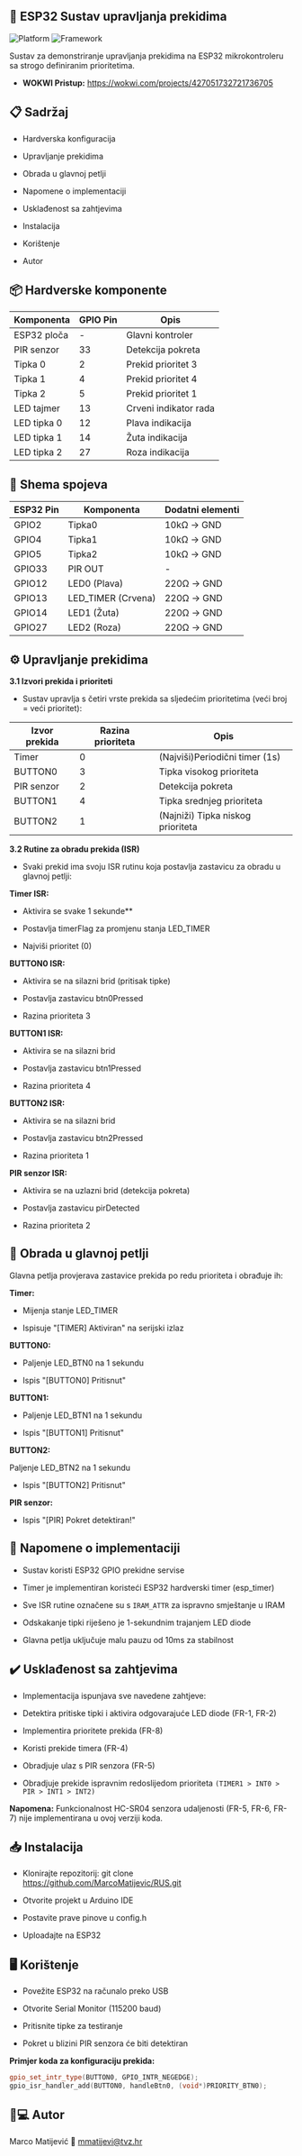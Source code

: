 ## 📝 ESP32 Sustav upravljanja prekidima
<img src="https://img.shields.io/badge/Platform-ESP32-blue" alt="Platform"> <img src="https://img.shields.io/badge/Framework-Arduino-green" alt="Framework">

Sustav za demonstriranje upravljanja prekidima na ESP32 mikrokontroleru sa strogo definiranim prioritetima.

- **WOKWI Pristup:** https://wokwi.com/projects/427051732721736705

## 📋 Sadržaj
- Hardverska konfiguracija

- Upravljanje prekidima

- Obrada u glavnoj petlji

- Napomene o implementaciji

- Usklađenost sa zahtjevima

- Instalacija

- Korištenje

- Autor

## 📦 Hardverske komponente
| Komponenta       | GPIO Pin | Opis                |
|------------------|----------|---------------------|
| ESP32 ploča      | -        | Glavni kontroler    |
| PIR senzor       | 33       | Detekcija pokreta   |
| Tipka 0          | 2        | Prekid prioritet 3  |
| Tipka 1          | 4        | Prekid prioritet 4  |
| Tipka 2          | 5        | Prekid prioritet 1  |
| LED tajmer       | 13       | Crveni indikator rada      |
| LED tipka 0      | 12       | Plava indikacija     |
| LED tipka 1      | 14       | Žuta indikacija   |
| LED tipka 2      | 27       | Roza indikacija    |

## 🔌 Shema spojeva
| ESP32 Pin | Komponenta     | Dodatni elementi  |
|-----------|----------------|-------------------|
| GPIO2     | Tipka0         | 10kΩ → GND        |
| GPIO4     | Tipka1         | 10kΩ → GND        |
| GPIO5     | Tipka2         | 10kΩ → GND        |
| GPIO33    | PIR OUT        | -                 |
| GPIO12    | LED0 (Plava)    | 220Ω → GND        |
| GPIO13    | LED_TIMER (Crvena)     | 220Ω → GND        |
| GPIO14    | LED1 (Žuta)  | 220Ω → GND        |
| GPIO27    | LED2 (Roza)   | 220Ω → GND        |

## ⚙️ Upravljanje prekidima
**3.1 Izvori prekida i prioriteti**
- Sustav upravlja s četiri vrste prekida sa sljedećim prioritetima (veći broj = veći prioritet):


| Izvor prekida | Razina prioriteta  | Opis  |
|---------------|--------------------|-------------------|
|Timer	        | 0 	             | (Najviši)Periodični timer (1s)  |
| BUTTON0       | 3                  | Tipka visokog prioriteta        |
| PIR senzor    | 2                  | Detekcija pokreta        |
| BUTTON1       | 4                  | Tipka srednjeg prioriteta         |
| BUTTON2       | 1                  | (Najniži)	Tipka niskog prioriteta |

**3.2 Rutine za obradu prekida (ISR)**
- Svaki prekid ima svoju ISR rutinu koja postavlja zastavicu za obradu u glavnoj petlji:

**Timer ISR:**

- Aktivira se svake 1 sekunde**

- Postavlja timerFlag za promjenu stanja LED_TIMER

- Najviši prioritet (0)

**BUTTON0 ISR:**

- Aktivira se na silazni brid (pritisak tipke)

- Postavlja zastavicu btn0Pressed

- Razina prioriteta 3

**BUTTON1 ISR:**

- Aktivira se na silazni brid

- Postavlja zastavicu btn1Pressed

- Razina prioriteta 4

**BUTTON2 ISR:**

- Aktivira se na silazni brid

- Postavlja zastavicu btn2Pressed

- Razina prioriteta 1

**PIR senzor ISR:**

- Aktivira se na uzlazni brid (detekcija pokreta)

- Postavlja zastavicu pirDetected

- Razina prioriteta 2

## 🔄 Obrada u glavnoj petlji
Glavna petlja provjerava zastavice prekida po redu prioriteta i obrađuje ih:

**Timer:**

- Mijenja stanje LED_TIMER

- Ispisuje "[TIMER] Aktiviran" na serijski izlaz

**BUTTON0:**

- Paljenje LED_BTN0 na 1 sekundu

- Ispis "[BUTTON0] Pritisnut"

**BUTTON1:**

- Paljenje LED_BTN1 na 1 sekundu

- Ispis "[BUTTON1] Pritisnut"

**BUTTON2:**

Paljenje LED_BTN2 na 1 sekundu

- Ispis "[BUTTON2] Pritisnut"

**PIR senzor:**

- Ispis "[PIR] Pokret detektiran!"

## 📝 Napomene o implementaciji
- Sustav koristi ESP32 GPIO prekidne servise

- Timer je implementiran koristeći ESP32 hardverski timer (esp_timer)

- Sve ISR rutine označene su s `IRAM_ATTR` za ispravno smještanje u IRAM

- Odskakanje tipki riješeno je 1-sekundnim trajanjem LED diode

- Glavna petlja uključuje malu pauzu od 10ms za stabilnost

## ✔️ Usklađenost sa zahtjevima
- Implementacija ispunjava sve navedene zahtjeve:

- Detektira pritiske tipki i aktivira odgovarajuće LED diode (FR-1, FR-2)

- Implementira prioritete prekida (FR-8)

- Koristi prekide timera (FR-4)

- Obradjuje ulaz s PIR senzora (FR-5)

- Obradjuje prekide ispravnim redoslijedom prioriteta `(TIMER1 > INT0 > PIR > INT1 > INT2)`

**Napomena:** Funkcionalnost HC-SR04 senzora udaljenosti (FR-5, FR-6, FR-7) nije implementirana u ovoj verziji koda.

## 📥 Instalacija
- Klonirajte repozitorij:
git clone https://github.com/MarcoMatijevic/RUS.git

- Otvorite projekt u Arduino IDE

- Postavite prave pinove u config.h

- Uploadajte na ESP32

## 🖥️ Korištenje
- Povežite ESP32 na računalo preko USB

- Otvorite Serial Monitor (115200 baud)

- Pritisnite tipke za testiranje

- Pokret u blizini PIR senzora će biti detektiran

**Primjer koda za konfiguraciju prekida:**
```cpp
gpio_set_intr_type(BUTTON0, GPIO_INTR_NEGEDGE);
gpio_isr_handler_add(BUTTON0, handleBtn0, (void*)PRIORITY_BTN0);
```

## 👨💻 Autor
Marco Matijević
📧 mmatijevi@tvz.hr
